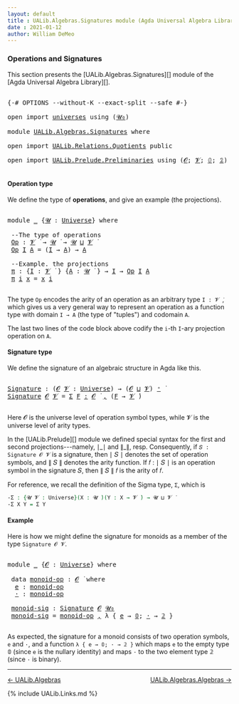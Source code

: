 ```yaml
---
layout: default
title : UALib.Algebras.Signatures module (Agda Universal Algebra Library)
date : 2021-01-12
author: William DeMeo
---
```


### <a id="operations-and-signatures">Operations and Signatures</a>

This section presents the [UALib.Algebras.Signatures][] module of the [Agda Universal Algebra Library][].

<pre class="Agda">

<a id="330" class="Symbol">{-#</a> <a id="334" class="Keyword">OPTIONS</a> <a id="342" class="Pragma">--without-K</a> <a id="354" class="Pragma">--exact-split</a> <a id="368" class="Pragma">--safe</a> <a id="375" class="Symbol">#-}</a>

<a id="380" class="Keyword">open</a> <a id="385" class="Keyword">import</a> <a id="392" href="universes.html" class="Module">universes</a> <a id="402" class="Keyword">using</a> <a id="408" class="Symbol">(</a><a id="409" href="universes.html#504" class="Primitive">𝓤₀</a><a id="411" class="Symbol">)</a>

<a id="414" class="Keyword">module</a> <a id="421" href="UALib.Algebras.Signatures.html" class="Module">UALib.Algebras.Signatures</a> <a id="447" class="Keyword">where</a>

<a id="454" class="Keyword">open</a> <a id="459" class="Keyword">import</a> <a id="466" href="UALib.Relations.Quotients.html" class="Module">UALib.Relations.Quotients</a> <a id="492" class="Keyword">public</a>

<a id="500" class="Keyword">open</a> <a id="505" class="Keyword">import</a> <a id="512" href="UALib.Prelude.Preliminaries.html" class="Module">UALib.Prelude.Preliminaries</a> <a id="540" class="Keyword">using</a> <a id="546" class="Symbol">(</a><a id="547" href="universes.html#613" class="Generalizable">𝓞</a><a id="548" class="Symbol">;</a> <a id="550" href="universes.html#617" class="Generalizable">𝓥</a><a id="551" class="Symbol">;</a> <a id="553" href="MGS-MLTT.html#712" class="Function">𝟘</a><a id="554" class="Symbol">;</a> <a id="556" href="MGS-MLTT.html#2482" class="Function">𝟚</a><a id="557" class="Symbol">)</a> <a id="559" class="Keyword">public</a>

</pre>



#### <a id="operation-type">Operation type</a>

We define the type of **operations**, and give an example (the projections).

<pre class="Agda">

<a id="721" class="Keyword">module</a> <a id="728" href="UALib.Algebras.Signatures.html#728" class="Module">_</a> <a id="730" class="Symbol">{</a><a id="731" href="UALib.Algebras.Signatures.html#731" class="Bound">𝓤</a> <a id="733" class="Symbol">:</a> <a id="735" href="universes.html#551" class="Postulate">Universe</a><a id="743" class="Symbol">}</a> <a id="745" class="Keyword">where</a>

 <a id="753" class="Comment">--The type of operations</a>
 <a id="779" href="UALib.Algebras.Signatures.html#779" class="Function">Op</a> <a id="782" class="Symbol">:</a> <a id="784" href="universes.html#617" class="Generalizable">𝓥</a> <a id="786" href="universes.html#758" class="Function Operator">̇</a> <a id="788" class="Symbol">→</a> <a id="790" href="UALib.Algebras.Signatures.html#731" class="Bound">𝓤</a> <a id="792" href="universes.html#758" class="Function Operator">̇</a> <a id="794" class="Symbol">→</a> <a id="796" href="UALib.Algebras.Signatures.html#731" class="Bound">𝓤</a> <a id="798" href="Agda.Primitive.html#636" class="Primitive Operator">⊔</a> <a id="800" href="universes.html#617" class="Generalizable">𝓥</a> <a id="802" href="universes.html#758" class="Function Operator">̇</a>
 <a id="805" href="UALib.Algebras.Signatures.html#779" class="Function">Op</a> <a id="808" href="UALib.Algebras.Signatures.html#808" class="Bound">I</a> <a id="810" href="UALib.Algebras.Signatures.html#810" class="Bound">A</a> <a id="812" class="Symbol">=</a> <a id="814" class="Symbol">(</a><a id="815" href="UALib.Algebras.Signatures.html#808" class="Bound">I</a> <a id="817" class="Symbol">→</a> <a id="819" href="UALib.Algebras.Signatures.html#810" class="Bound">A</a><a id="820" class="Symbol">)</a> <a id="822" class="Symbol">→</a> <a id="824" href="UALib.Algebras.Signatures.html#810" class="Bound">A</a>

 <a id="828" class="Comment">--Example. the projections</a>
 <a id="856" href="UALib.Algebras.Signatures.html#856" class="Function">π</a> <a id="858" class="Symbol">:</a> <a id="860" class="Symbol">{</a><a id="861" href="UALib.Algebras.Signatures.html#861" class="Bound">I</a> <a id="863" class="Symbol">:</a> <a id="865" href="universes.html#617" class="Generalizable">𝓥</a> <a id="867" href="universes.html#758" class="Function Operator">̇</a> <a id="869" class="Symbol">}</a> <a id="871" class="Symbol">{</a><a id="872" href="UALib.Algebras.Signatures.html#872" class="Bound">A</a> <a id="874" class="Symbol">:</a> <a id="876" href="UALib.Algebras.Signatures.html#731" class="Bound">𝓤</a> <a id="878" href="universes.html#758" class="Function Operator">̇</a> <a id="880" class="Symbol">}</a> <a id="882" class="Symbol">→</a> <a id="884" href="UALib.Algebras.Signatures.html#861" class="Bound">I</a> <a id="886" class="Symbol">→</a> <a id="888" href="UALib.Algebras.Signatures.html#779" class="Function">Op</a> <a id="891" href="UALib.Algebras.Signatures.html#861" class="Bound">I</a> <a id="893" href="UALib.Algebras.Signatures.html#872" class="Bound">A</a>
 <a id="896" href="UALib.Algebras.Signatures.html#856" class="Function">π</a> <a id="898" href="UALib.Algebras.Signatures.html#898" class="Bound">i</a> <a id="900" href="UALib.Algebras.Signatures.html#900" class="Bound">x</a> <a id="902" class="Symbol">=</a> <a id="904" href="UALib.Algebras.Signatures.html#900" class="Bound">x</a> <a id="906" href="UALib.Algebras.Signatures.html#898" class="Bound">i</a>

</pre>

The type `Op` encodes the arity of an operation as an arbitrary type `I : 𝓥 ̇`, which gives us a very general way to represent an operation as a function type with domain `I → A` (the type of "tuples") and codomain `A`.

The last two lines of the code block above codify the `i`-th `I`-ary projection operation on `A`.




#### <a id="signature-type">Signature type</a>

We define the signature of an algebraic structure in Agda like this.


<pre class="Agda">

<a id="Signature"></a><a id="1377" href="UALib.Algebras.Signatures.html#1377" class="Function">Signature</a> <a id="1387" class="Symbol">:</a> <a id="1389" class="Symbol">(</a><a id="1390" href="UALib.Algebras.Signatures.html#1390" class="Bound">𝓞</a> <a id="1392" href="UALib.Algebras.Signatures.html#1392" class="Bound">𝓥</a> <a id="1394" class="Symbol">:</a> <a id="1396" href="universes.html#551" class="Postulate">Universe</a><a id="1404" class="Symbol">)</a> <a id="1406" class="Symbol">→</a> <a id="1408" class="Symbol">(</a><a id="1409" href="UALib.Algebras.Signatures.html#1390" class="Bound">𝓞</a> <a id="1411" href="Agda.Primitive.html#636" class="Primitive Operator">⊔</a> <a id="1413" href="UALib.Algebras.Signatures.html#1392" class="Bound">𝓥</a><a id="1414" class="Symbol">)</a> <a id="1416" href="universes.html#527" class="Primitive Operator">⁺</a> <a id="1418" href="universes.html#758" class="Function Operator">̇</a>
<a id="1420" href="UALib.Algebras.Signatures.html#1377" class="Function">Signature</a> <a id="1430" href="UALib.Algebras.Signatures.html#1430" class="Bound">𝓞</a> <a id="1432" href="UALib.Algebras.Signatures.html#1432" class="Bound">𝓥</a> <a id="1434" class="Symbol">=</a> <a id="1436" href="MGS-MLTT.html#3074" class="Function">Σ</a> <a id="1438" href="UALib.Algebras.Signatures.html#1438" class="Bound">F</a> <a id="1440" href="MGS-MLTT.html#3074" class="Function">꞉</a> <a id="1442" href="UALib.Algebras.Signatures.html#1430" class="Bound">𝓞</a> <a id="1444" href="universes.html#758" class="Function Operator">̇</a> <a id="1446" href="MGS-MLTT.html#3074" class="Function">,</a> <a id="1448" class="Symbol">(</a><a id="1449" href="UALib.Algebras.Signatures.html#1438" class="Bound">F</a> <a id="1451" class="Symbol">→</a> <a id="1453" href="UALib.Algebras.Signatures.html#1432" class="Bound">𝓥</a> <a id="1455" href="universes.html#758" class="Function Operator">̇</a><a id="1456" class="Symbol">)</a>

</pre>

Here 𝓞 is the universe level of operation symbol types, while 𝓥 is the universe level of arity types.

In the [UALib.Prelude][] module we defined special syntax for the first and second projections---namely, ∣\_∣ and ∥\_∥, resp. Consequently, if `𝑆 : Signature 𝓞 𝓥` is a signature, then ∣ 𝑆 ∣ denotes the set of operation symbols, and ∥ 𝑆 ∥ denotes the arity function. If 𝑓 : ∣ 𝑆 ∣ is an operation symbol in the signature 𝑆, then ∥ 𝑆 ∥ 𝑓 is the arity of 𝑓.

For reference, we recall the definition of the Sigma type, `Σ`, which is

```agda
-Σ : {𝓤 𝓥 : Universe}(X : 𝓤 ̇)(Y : X → 𝓥 ̇) → 𝓤 ⊔ 𝓥 ̇
-Σ X Y = Σ Y
```



#### <a id="Example">Example</a>

Here is how we might define the signature for monoids as a member of the type `Signature 𝓞 𝓥`.

<pre class="Agda">

<a id="2229" class="Keyword">module</a> <a id="2236" href="UALib.Algebras.Signatures.html#2236" class="Module">_</a> <a id="2238" class="Symbol">{</a><a id="2239" href="UALib.Algebras.Signatures.html#2239" class="Bound">𝓞</a> <a id="2241" class="Symbol">:</a> <a id="2243" href="universes.html#551" class="Postulate">Universe</a><a id="2251" class="Symbol">}</a> <a id="2253" class="Keyword">where</a>

 <a id="2261" class="Keyword">data</a> <a id="2266" href="UALib.Algebras.Signatures.html#2266" class="Datatype">monoid-op</a> <a id="2276" class="Symbol">:</a> <a id="2278" href="UALib.Algebras.Signatures.html#2239" class="Bound">𝓞</a> <a id="2280" href="universes.html#758" class="Function Operator">̇</a> <a id="2282" class="Keyword">where</a>
  <a id="2290" href="UALib.Algebras.Signatures.html#2290" class="InductiveConstructor">e</a> <a id="2292" class="Symbol">:</a> <a id="2294" href="UALib.Algebras.Signatures.html#2266" class="Datatype">monoid-op</a>
  <a id="2306" href="UALib.Algebras.Signatures.html#2306" class="InductiveConstructor">·</a> <a id="2308" class="Symbol">:</a> <a id="2310" href="UALib.Algebras.Signatures.html#2266" class="Datatype">monoid-op</a>

 <a id="2322" href="UALib.Algebras.Signatures.html#2322" class="Function">monoid-sig</a> <a id="2333" class="Symbol">:</a> <a id="2335" href="UALib.Algebras.Signatures.html#1377" class="Function">Signature</a> <a id="2345" href="UALib.Algebras.Signatures.html#2239" class="Bound">𝓞</a> <a id="2347" href="universes.html#504" class="Primitive">𝓤₀</a>
 <a id="2351" href="UALib.Algebras.Signatures.html#2322" class="Function">monoid-sig</a> <a id="2362" class="Symbol">=</a> <a id="2364" href="UALib.Algebras.Signatures.html#2266" class="Datatype">monoid-op</a> <a id="2374" href="MGS-MLTT.html#2929" class="InductiveConstructor Operator">,</a> <a id="2376" class="Symbol">λ</a> <a id="2378" class="Symbol">{</a> <a id="2380" href="UALib.Algebras.Signatures.html#2290" class="InductiveConstructor">e</a> <a id="2382" class="Symbol">→</a> <a id="2384" href="MGS-MLTT.html#712" class="Function">𝟘</a><a id="2385" class="Symbol">;</a> <a id="2387" href="UALib.Algebras.Signatures.html#2306" class="InductiveConstructor">·</a> <a id="2389" class="Symbol">→</a> <a id="2391" href="MGS-MLTT.html#2482" class="Function">𝟚</a> <a id="2393" class="Symbol">}</a>

</pre>

As expected, the signature for a monoid consists of two operation symbols, `e` and `·`, and a function `λ { e → 𝟘; · → 𝟚 }` which maps `e` to the empty type 𝟘 (since `e` is the nullary identity) and maps `·` to the two element type 𝟚 (since `·` is binary).

-------------------------------------

[← UALib.Algebras](UALib.Algebras.html)
<span style="float:right;">[UALib.Algebras.Algebras →](UALib.Algebras.Algebras.html)</span>


{% include UALib.Links.md %}


